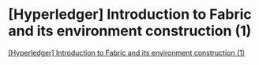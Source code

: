 # [Hyperledger] Introduction to Fabric and its environment construction (1)
[[Hyperledger] Introduction to Fabric and its environment construction (1)](https://aiwithcloud.com/2022/09/16/hyperledger_introduction_to_fabric_and_its_environment_construction_1/)